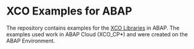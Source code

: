 # XCO Examples for ABAP
The repository contains examples for the [XCO Libraries](https://software-heroes.com/en/xco-library-overview) in ABAP. The examples used work in ABAP Cloud (XCO_CP*) and were created on the ABAP Environment.
